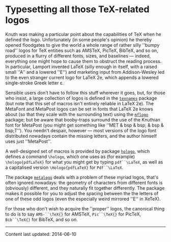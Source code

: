 # Typesetting all those TeX-related logos

Knuth was making a particular point about the capabilities of TeX
when he defined the logo.  Unfortunately (in some people's opinion) he thereby
opened floodgates to give the world a whole range of rather silly
''bumpy road'' logos for TeX entities such as AMSTeX, PicTeX,
BibTeX, and so on, produced in a flurry of different fonts, sizes,
and baselines&nbsp;&mdash; indeed, everything one might hope to cause them to
obstruct the reading process.  In particular, Lamport invented
LaTeX (silly enough in itself, with a raised small ''A'' and a
lowered ''E'') and marketing input from Addison-Wesley led to the even
stranger current logo for LaTeX 2e, which appends a lowered 
single-stroke Greek letter &epsilon;.

Sensible users don't have to follow this stuff wherever it goes,
but, for those who insist, a large collection of logos is defined in
the [`texnames`](http://ctan.org/pkg/texnames) package (but note that this set of macros isn't
entirely reliable in LaTeX 2e).
The MetaFont and MetaPost logos can be set in fonts that LaTeX 2e
knows about (so that they scale with the surrounding text) using the
[`mflogo`](http://ctan.org/pkg/mflogo) package; but be aware that booby-traps surround the
use of the Knuthian font for MetaPost (you might get
  something like ''MET & bsp & bsp; & bsp & bsp;T'').
You needn't despair, however&nbsp;&mdash; most versions of the logo font
distributed nowadays contain the missing letters, and the author
himself uses just ''MetaPost''.

A well-designed set of macros is provided by package [`hologo`](http://ctan.org/pkg/hologo),
which defines a command `\hologo`, which one uses as (for example)
`\hologo{pdfLaTeX}` for what you might get by typing
`pdf``\LaTeX`, as well as a capitalised version
`\Hologo{pdfLaTeX}` for `Pdf``\LaTeX`.

The package [`metalogo`](http://ctan.org/pkg/metalogo) deals with a problem of these myriad
logos, that's often ignored nowadays: the geometry of characters from
different fonts is (obviously) different, and they naturally fit
together differently.  The package makes it possible for you to adjust
the spacing between the the letters of one of these odd logos (even
the especially weird mirrored ''E'' in XeTeX).

For those who don't wish to acquire the ''proper'' logos, the canonical
thing to do is to say `AMS-``\TeX{}`
for AMSTeX, `Pic``\TeX{}`
for PicTeX, `Bib``\TeX{}`
for BibTeX, and so on.


----

Content last updated: 2014-06-10

